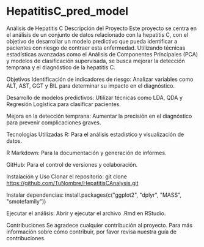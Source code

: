 # HepatitisC_pred_model
Análisis de Hepatitis C
Descripción del Proyecto
Este proyecto se centra en el análisis de un conjunto de datos relacionado con la hepatitis C, con el objetivo de desarrollar un modelo predictivo que pueda identificar a pacientes con riesgo de contraer esta enfermedad. Utilizando técnicas estadísticas avanzadas como el Análisis de Componentes Principales (PCA) y modelos de clasificación supervisada, se busca mejorar la detección temprana y el diagnóstico de la hepatitis C.

Objetivos
Identificación de indicadores de riesgo: Analizar variables como ALT, AST, GGT y BIL para determinar su impacto en el diagnóstico.

Desarrollo de modelos predictivos: Utilizar técnicas como LDA, QDA y Regresión Logística para clasificar pacientes.

Mejora en la detección temprana: Aumentar la precisión en el diagnóstico para prevenir complicaciones graves.

Tecnologías Utilizadas
R: Para el análisis estadístico y visualización de datos.

R Markdown: Para la documentación y generación de informes.

GitHub: Para el control de versiones y colaboración.

Instalación y Uso
Clonar el repositorio: git clone https://github.com/TuNombre/HepatitisCAnalysis.git

Instalar dependencias: install.packages(c("ggplot2", "dplyr", "MASS", "smotefamily"))

Ejecutar el análisis: Abrir y ejecutar el archivo .Rmd en RStudio.

Contribuciones
Se agradece cualquier contribución al proyecto. Para más información sobre cómo contribuir, por favor revisa nuestra guía de contribuciones.
